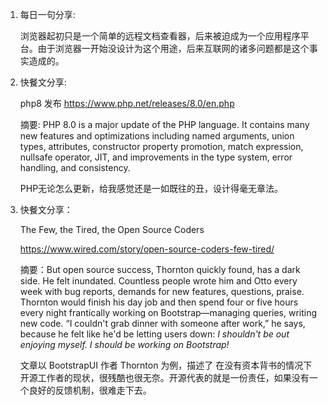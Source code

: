 1. 每日一句分享:

   浏览器起初只是一个简单的远程文档查看器，后来被迫成为一个应用程序平台。由于浏览器一开始没设计为这个用途，后来互联网的诸多问题都是这个事实造成的。

2. 快餐文分享:

   php8 发布
   https://www.php.net/releases/8.0/en.php

   摘要: PHP 8.0 is a major update of the PHP language.
   It contains many new features and optimizations including named arguments, union types, attributes, constructor property promotion, match expression, nullsafe operator, JIT, and improvements in the type system, error handling, and consistency.

   PHP无论怎么更新，给我感觉还是一如既往的丑，设计得毫无章法。

3. 快餐文分享：

   The Few, the Tired, the Open Source Coders

   https://www.wired.com/story/open-source-coders-few-tired/

   摘要：But open source success, Thornton quickly found, has a dark side. He felt inundated. Countless people wrote him and Otto every week with bug reports, demands for new features, questions, praise. Thornton would finish his day job and then spend four or five hours every night frantically working on Bootstrap—managing queries, writing new code. “I couldn't grab dinner with someone after work,” he says, because he felt like he'd be letting users down: *I shouldn't be out enjoying myself. I should be working on Bootstrap!*

   文章以 BootstrapUI 作者 Thornton 为例，描述了 在没有资本背书的情况下 开源工作者的现状，很残酷也很无奈。开源代表的就是一份责任，如果没有一个良好的反馈机制，很难走下去。